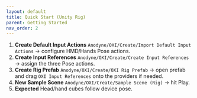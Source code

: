 ```yaml
---
layout: default
title: Quick Start (Unity Rig)
parent: Getting Started
nav_order: 2
---
```


1. **Create Default Input Actions**
   `Anodyne/OXI/Create/Import Default Input Actions` → configure HMD/Hands Pose actions.
2. **Create Input References**
   `Anodyne/OXI/Create/Create Input References` → assign the three Pose actions.
3. **Create Rig Prefab**
   `Anodyne/OXI/Create/OXI Rig Prefab` → open prefab and drag `OXI Input References` onto the providers if needed.
4. **New Sample Scene**
   `Anodyne/OXI/Create/Sample Scene (Rig)` → hit Play.
5. **Expected**
   Head/hand cubes follow device pose.
